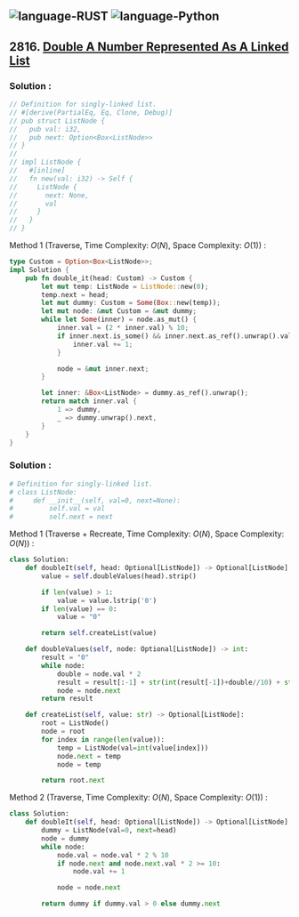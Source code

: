 ![language-RUST](https://img.shields.io/badge/RUST-8d4004?style=for-the-badge&logo=RUST)
![language-Python](https://img.shields.io/badge/Python-ffd43b?style=for-the-badge&logo=PYTHON)
---

## 2816. [Double A Number Represented As A Linked List](https://leetcode.com/problems/double-a-number-represented-as-a-linked-list)

### Solution :

```rust
// Definition for singly-linked list.
// #[derive(PartialEq, Eq, Clone, Debug)]
// pub struct ListNode {
//   pub val: i32,
//   pub next: Option<Box<ListNode>>
// }
//
// impl ListNode {
//   #[inline]
//   fn new(val: i32) -> Self {
//     ListNode {
//       next: None,
//       val
//     }
//   }
// }
```

Method 1 (Traverse, Time Complexity: $O(N)$, Space Complexity: $O(1)$) :
```rust
type Custom = Option<Box<ListNode>>;
impl Solution {
    pub fn double_it(head: Custom) -> Custom {
        let mut temp: ListNode = ListNode::new(0);
        temp.next = head;
        let mut dummy: Custom = Some(Box::new(temp));
        let mut node: &mut Custom = &mut dummy;
        while let Some(inner) = node.as_mut() {
            inner.val = (2 * inner.val) % 10;
            if inner.next.is_some() && inner.next.as_ref().unwrap().val * 2 >= 10 {
                inner.val += 1;
            }

            node = &mut inner.next;
        }

        let inner: &Box<ListNode> = dummy.as_ref().unwrap();
        return match inner.val {
            1 => dummy,
            _ => dummy.unwrap().next,
        }
    }
}
```

### Solution :

```python
# Definition for singly-linked list.
# class ListNode:
#     def __init__(self, val=0, next=None):
#         self.val = val
#         self.next = next
```

Method 1 (Traverse + Recreate, Time Complexity: $O(N)$, Space Complexity: $O(N)$) :
```python
class Solution:
    def doubleIt(self, head: Optional[ListNode]) -> Optional[ListNode]:
        value = self.doubleValues(head).strip()

        if len(value) > 1:
            value = value.lstrip('0')
        if len(value) == 0:
            value = "0"

        return self.createList(value)

    def doubleValues(self, node: Optional[ListNode]) -> int:
        result = "0"
        while node:
            double = node.val * 2
            result = result[:-1] + str(int(result[-1])+double//10) + str(double%10)
            node = node.next
        return result

    def createList(self, value: str) -> Optional[ListNode]:
        root = ListNode()
        node = root
        for index in range(len(value)):
            temp = ListNode(val=int(value[index]))
            node.next = temp
            node = temp

        return root.next
```

Method 2 (Traverse, Time Complexity: $O(N)$, Space Complexity: $O(1)$) :
```python
class Solution:
    def doubleIt(self, head: Optional[ListNode]) -> Optional[ListNode]:
        dummy = ListNode(val=0, next=head)
        node = dummy
        while node:
            node.val = node.val * 2 % 10
            if node.next and node.next.val * 2 >= 10:
                node.val += 1

            node = node.next

        return dummy if dummy.val > 0 else dummy.next
```
